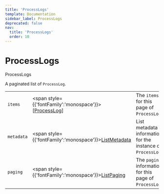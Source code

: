 ```yaml
---
title: 'ProcessLogs'
template: Documentation
sidebar_label: ProcessLogs
deprecated: false
nav:
  title: 'ProcessLogs'
  order: 10
---
```


# ProcessLogs

<div style={{'fontFamily':'monospace'}}><span style={{'fontSize':'1.5rem','fontWeight':500}}>ProcessLogs</span></div>



A paginated list of `ProcessLog`.

| | | |
| -- | -- | -- |
| `items` | <span style={{'fontFamily':'monospace'}}>[<a href="/guardrails/docs/reference/graphql/object/ProcessLog">ProcessLog</a>]</span> | The `items` for this page of `ProcessLogs`. |
| `metadata` | <span style={{'fontFamily':'monospace'}}><a href="/guardrails/docs/reference/graphql/object/ListMetadata">ListMetadata</a></span> | List metadata information for the instance of `ProcessLogs`. |
| `paging` | <span style={{'fontFamily':'monospace'}}><a href="/guardrails/docs/reference/graphql/object/ListPaging">ListPaging</a></span> | The `paging` information for this page of `ProcessLogs`. |